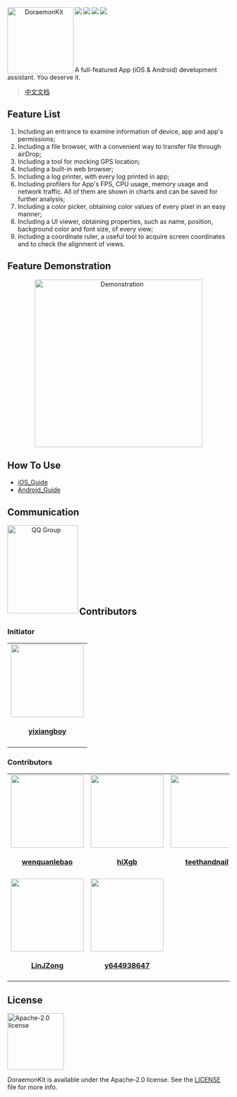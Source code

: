 <div align="center">    
 <img src="https://javer.oss-cn-shanghai.aliyuncs.com/doraemon/github/DoraemonKit_github.png" width = "150" height = "150" alt="DoraemonKit" align=left />
 <img src="https://img.shields.io/github/license/didi/DoraemonKit.svg" align=left />
 <img src="https://img.shields.io/badge/Android-3.0.0-blue.svg" align=left />
 <img src="https://img.shields.io/badge/iOS-3.0.9-yellow.svg" align=left />
 <img src="https://img.shields.io/badge/PRs-welcome-brightgreen.svg" align=left />
</div>

<br/>
<br/>
<br/>
<br/>
<br/>
<br/>
<br/>

A full-featured App (iOS & Android) development assistant. You deserve it.

> [中文文档](README.md)

## Feature List

1. Including an entrance to examine information of device, app and app's permissions;
2. Including a file browser, with a convenient way to transfer file through airDrop;
3. Including a tool for mocking GPS location;
4. Including a built-in web browser;
5. Including a log printer, with every log printed in app;
6. Including profilers for App's FPS, CPU usage, memory usage and network traffic. All of them are shown in charts and can be saved for further analysis;
7. Including a color picker, obtaining color values of every pixel in an easy manner;
8. Including a UI viewer, obtaining properties, such as name, position, background color and font size, of every view;
9. Including a coordinate ruler, a useful tool to acquire screen coordinates and to check the alignment of views.

## Feature Demonstration

<div align="center">    
 <img src="https://pt-starimg.didistatic.com/static/starimg/img/3p0sMQwPsl1583910529606.jpeg" width = "380" alt="Demonstration" align=center />
</div>

## How To Use

- [iOS_Guide](Doc/iOS_en_guide.md)
- [Android_Guide](Doc/android_en_guide.md)

## Communication

<div align="center">    
 <img src="https://javer.oss-cn-shanghai.aliyuncs.com/doraemon/github/DoraemonKitQQ.jpeg" width = "160" height = "200" alt="QQ Group" align=left />
</div>

<br/>
<br/>
<br/>
<br/>
<br/>
<br/>
<br/>
<br/>
<br/>

## Contributors

### Initiator

<table id='team'>
    <tr>
        <td id='yixiangboy'>
            <a href='https://github.com/yixiangboy'>
                <img src='https://github.com/yixiangboy.png?v=3&s=330' width="165" height="165">
            </a>
            <h4 align='center'>
                <a href='https://github.com/yixiangboy'>yixiangboy</a>
            </h4>
        </td>
    </tr>
</table>

### Contributors

<table id='team'>
    <tr>
        <td id='wenquanlebao'>
            <a href='https://github.com/wenquanlebao'>
                <img src='https://github.com/wenquanlebao.png?v=3&s=330' width="165" height="165">
            </a>
            <h4 align='center'>
                <a href='https://github.com/wenquanlebao'>wenquanlebao</a>
            </h4>
        </td>
        <td id='hiXgb'>
            <a href='https://github.com/hiXgb'>
                <img src='https://github.com/hiXgb.png?v=3&s=330' width="165" height="165">
            </a>
            <h4 align='center'>
                <a href='https://github.com/hiXgb'>hiXgb</a>
            </h4>
        </td>
        <td id='teethandnail'>
            <a href='https://github.com/teethandnail'>
                <img src='https://github.com/teethandnail.png?v=3&s=330' width="165" height="165">
            </a>
            <h4 align='center'>
                <a href='https://github.com/teethandnail'>teethandnail</a>
            </h4>
        </td>
        <td id='wanglikun7342'>
            <a href='https://github.com/wanglikun7342'>
                <img src='https://github.com/wanglikun7342.png?v=3&s=330' width="165" height="165">
            </a>
            <h4 align='center'>
                <a href='https://github.com/wanglikun7342'>wanglikun7342</a>
            </h4>
        </td>
        <td id='Chinnko'>
            <a href='https://github.com/Chinnko'>
                <img src='https://github.com/Chinnko.png?v=3&s=330' width="165" height="165">
            </a>
            <h4 align='center'>
                <a href='https://github.com/Chinnko'>Chinnko</a>
            </h4>
        </td>
    </tr>
    <tr>
        <td id='LinJZong'>
            <a href='https://github.com/LinJZong'>
                <img src='https://github.com/LinJZong.png?v=3&s=330' width="165" height="165">
            </a>
            <h4 align='center'>
                <a href='https://github.com/LinJZong'>LinJZong</a>
            </h4>
        </td>
        <td id='y644938647'>
            <a href='https://github.com/y644938647'>
                <img src='https://github.com/y644938647.png?v=3&s=330' width="165" height="165">
            </a>
            <h4 align='center'>
                <a href='https://github.com/y644938647'>y644938647</a>
            </h4>
        </td>
    </tr>
</table>

## License

<img alt="Apache-2.0 license" src="https://lucene.apache.org/images/mantle-power.png" width="128">

DoraemonKit is available under the Apache-2.0 license. See the [LICENSE](LICENSE) file for more info.
